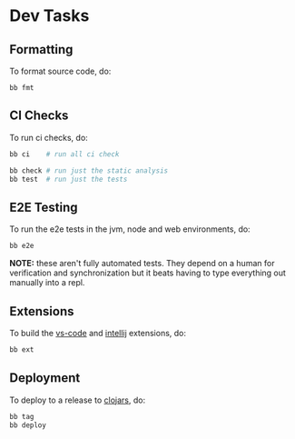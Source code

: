 # Dev Tasks

## Formatting

To format source code, do:

    bb fmt

## CI Checks

To run ci checks, do:

```bash
bb ci    # run all ci check

bb check # run just the static analysis
bb test  # run just the tests
```

## E2E Testing

To run the e2e tests in the jvm, node and web environments, do:

```bash
bb e2e
```

**NOTE:** these aren't fully automated tests. They depend on a human for
verification and synchronization but it beats having to type everything out
manually into a repl.

## Extensions

To build the [vs-code](./extension-vscode) and [intellij](./extension-intellij) extensions, do:

```bash
bb ext
```

## Deployment

To deploy to a release to [clojars](https://clojars.org/djblue/portal), do:

```bash
bb tag
bb deploy
```
